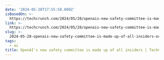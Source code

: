 ```yaml
---
date: '2024-05-28T17:55:58.000Z'
isBasedOn: >-
  https://techcrunch.com/2024/05/28/openais-new-safety-committee-is-made-up-of-all-insiders/
link: >-
  https://techcrunch.com/2024/05/28/openais-new-safety-committee-is-made-up-of-all-insiders/
slug: >-
  2024-05-28-openais-new-safety-committee-is-made-up-of-all-insiders-or-techcrunch
tags:
  - ai
title: OpenAI's new safety committee is made up of all insiders | TechCrunch
---
```

 
